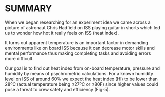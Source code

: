 # SUMMARY

When we began researching for an experiment idea we came across a picture of astronaut Chris Hadfield on ISS playing guitar in shorts which led us to wonder how hot it really feels on ISS (heat index).

It turns out apparent temperature is an important factor in demanding environments like on board ISS because it can decrease motor skills and mental performance thus making completing tasks and avoiding errors more difficult.

Our goal is to find out heat index from on-board temperature, pressure and humidity by means of psychrometric calculations.
For a known humidity level on ISS of around 60% we expect the heat index (HI) to be lower than 28ºC  (actual temperature being ≤27ºC or ≤80F) since higher values could pose a threat to crew safety and efficiency (Fig-5).
